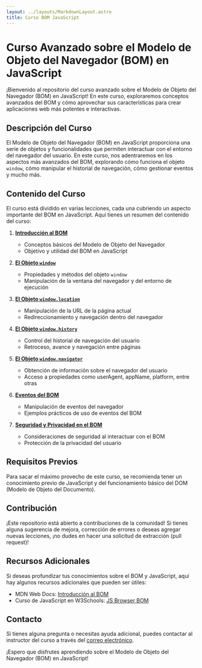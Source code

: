 ```yaml
---
layout: ../layouts/MarkdownLayout.astro
title: Curso BOM JavaScript
---
```


# Curso Avanzado sobre el Modelo de Objeto del Navegador (BOM) en JavaScript

¡Bienvenido al repositorio del curso avanzado sobre el Modelo de Objeto del Navegador (BOM) en JavaScript! En este curso, exploraremos conceptos avanzados del BOM y cómo aprovechar sus características para crear aplicaciones web más potentes e interactivas.

## Descripción del Curso

El Modelo de Objeto del Navegador (BOM) en JavaScript proporciona una serie de objetos y funcionalidades que permiten interactuar con el entorno del navegador del usuario. En este curso, nos adentraremos en los aspectos más avanzados del BOM, explorando cómo funciona el objeto `window`, cómo manipular el historial de navegación, cómo gestionar eventos y mucho más.

## Contenido del Curso

El curso está dividido en varias lecciones, cada una cubriendo un aspecto importante del BOM en JavaScript. Aquí tienes un resumen del contenido del curso:

1. **[Introducción al BOM](https://github.com/artificacial/BOMJavaScript/blob/main/introductionBOMJavaScript.md)**

   - Conceptos básicos del Modelo de Objeto del Navegador
   - Objetivo y utilidad del BOM en JavaScript

2. **[El Objeto `window`](https://github.com/artificacial/BOMJavaScript/blob/main/windowObjectBOMJavaScript.md)**

   - Propiedades y métodos del objeto `window`
   - Manipulación de la ventana del navegador y del entorno de ejecución

3. **[El Objeto `window.location`](https://github.com/artificacial/BOMJavaScript/blob/main/window.locationBOMJavaScript.md)**

   - Manipulación de la URL de la página actual
   - Redireccionamiento y navegación dentro del navegador

4. **[El Objeto `window.history`](https://github.com/artificacial/BOMJavaScript/blob/main/window.historyBOMJavaScript.md)**

   - Control del historial de navegación del usuario
   - Retroceso, avance y navegación entre páginas

5. **[El Objeto `window.navigator`](https://github.com/artificacial/BOMJavaScript/blob/main/window.navigatorBOMJavaScript.md)**

   - Obtención de información sobre el navegador del usuario
   - Acceso a propiedades como userAgent, appName, platform, entre otras

6. **[Eventos del BOM]()**

   - Manipulación de eventos del navegador
   - Ejemplos prácticos de uso de eventos del BOM

7. **[Seguridad y Privacidad en el BOM]()**
   - Consideraciones de seguridad al interactuar con el BOM
   - Protección de la privacidad del usuario

## Requisitos Previos

Para sacar el máximo provecho de este curso, se recomienda tener un conocimiento previo de JavaScript y del funcionamiento básico del DOM (Modelo de Objeto del Documento).

## Contribución

¡Este repositorio está abierto a contribuciones de la comunidad! Si tienes alguna sugerencia de mejora, corrección de errores o deseas agregar nuevas lecciones, ¡no dudes en hacer una solicitud de extracción (pull request)!

## Recursos Adicionales

Si deseas profundizar tus conocimientos sobre el BOM y JavaScript, aquí hay algunos recursos adicionales que pueden ser útiles:

- MDN Web Docs: [Introducción al BOM](https://developer.mozilla.org/es/docs/Web/API/Window)
- Curso de JavaScript en W3Schools: [JS Browser BOM](https://www.w3schools.com/js/js_window.asp)

## Contacto

Si tienes alguna pregunta o necesitas ayuda adicional, puedes contactar al instructor del curso a través del [correo electrónico](mailto:artificacial.tk@gmail.com).

¡Espero que disfrutes aprendiendo sobre el Modelo de Objeto del Navegador (BOM) en JavaScript!
